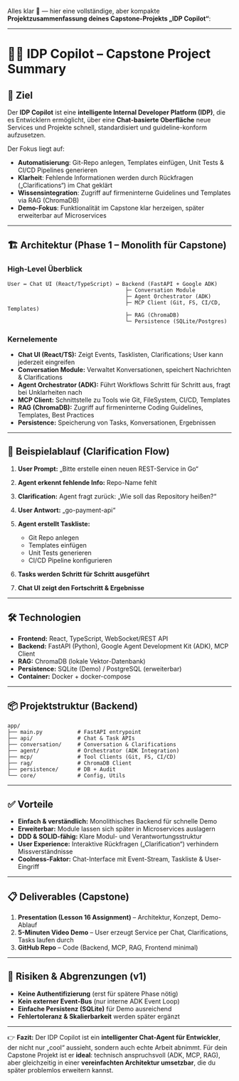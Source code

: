 Alles klar 🚀 — hier eine vollständige, aber kompakte **Projektzusammenfassung deines Capstone-Projekts „IDP Copilot“**:

---

# 🧑‍💻 **IDP Copilot – Capstone Project Summary**

## 🎯 Ziel

Der **IDP Copilot** ist eine **intelligente Internal Developer Platform (IDP)**, die es Entwicklern ermöglicht, über eine **Chat-basierte Oberfläche** neue Services und Projekte schnell, standardisiert und guideline-konform aufzusetzen.

Der Fokus liegt auf:

* **Automatisierung**: Git-Repo anlegen, Templates einfügen, Unit Tests & CI/CD Pipelines generieren
* **Klarheit**: Fehlende Informationen werden durch Rückfragen („Clarifications“) im Chat geklärt
* **Wissensintegration**: Zugriff auf firmeninterne Guidelines und Templates via RAG (ChromaDB)
* **Demo-Fokus**: Funktionalität im Capstone klar herzeigen, später erweiterbar auf Microservices

---

## 🏗️ Architektur (Phase 1 – Monolith für Capstone)

### High-Level Überblick

```
User ↔ Chat UI (React/TypeScript) ↔ Backend (FastAPI + Google ADK)
                                     ├─ Conversation Module
                                     ├─ Agent Orchestrator (ADK)
                                     ├─ MCP Client (Git, FS, CI/CD, Templates)
                                     ├─ RAG (ChromaDB)
                                     └─ Persistence (SQLite/Postgres)
```

### Kernelemente

* **Chat UI (React/TS):** Zeigt Events, Tasklisten, Clarifications; User kann jederzeit eingreifen
* **Conversation Module:** Verwaltet Konversationen, speichert Nachrichten & Clarifications
* **Agent Orchestrator (ADK):** Führt Workflows Schritt für Schritt aus, fragt bei Unklarheiten nach
* **MCP Client:** Schnittstelle zu Tools wie Git, FileSystem, CI/CD, Templates
* **RAG (ChromaDB):** Zugriff auf firmeninterne Coding Guidelines, Templates, Best Practices
* **Persistence:** Speicherung von Tasks, Konversationen, Ergebnissen

---

## 🔄 Beispielablauf (Clarification Flow)

1. **User Prompt:** „Bitte erstelle einen neuen REST-Service in Go“
2. **Agent erkennt fehlende Info:** Repo-Name fehlt
3. **Clarification:** Agent fragt zurück: „Wie soll das Repository heißen?“
4. **User Antwort:** „go-payment-api“
5. **Agent erstellt Taskliste:**

   * Git Repo anlegen
   * Templates einfügen
   * Unit Tests generieren
   * CI/CD Pipeline konfigurieren
6. **Tasks werden Schritt für Schritt ausgeführt**
7. **Chat UI zeigt den Fortschritt & Ergebnisse**

---

## 🛠️ Technologien

* **Frontend:** React, TypeScript, WebSocket/REST API
* **Backend:** FastAPI (Python), Google Agent Development Kit (ADK), MCP Client
* **RAG:** ChromaDB (lokale Vektor-Datenbank)
* **Persistence:** SQLite (Demo) / PostgreSQL (erweiterbar)
* **Container:** Docker + docker-compose

---

## 📦 Projektstruktur (Backend)

```
app/
├── main.py           # FastAPI entrypoint
├── api/              # Chat & Task APIs
├── conversation/     # Conversation & Clarifications
├── agent/            # Orchestrator (ADK Integration)
├── mcp/              # Tool Clients (Git, FS, CI/CD)
├── rag/              # ChromaDB Client
├── persistence/      # DB + Audit
└── core/             # Config, Utils
```

---

## ✅ Vorteile

* **Einfach & verständlich:** Monolithisches Backend für schnelle Demo
* **Erweiterbar:** Module lassen sich später in Microservices auslagern
* **DDD & SOLID-fähig:** Klare Modul- und Verantwortungsstruktur
* **User Experience:** Interaktive Rückfragen („Clarification“) verhindern Missverständnisse
* **Coolness-Faktor:** Chat-Interface mit Event-Stream, Taskliste & User-Eingriff

---

## 📋 Deliverables (Capstone)

1. **Presentation (Lesson 16 Assignment)** – Architektur, Konzept, Demo-Ablauf
2. **5-Minuten Video Demo** – User erzeugt Service per Chat, Clarifications, Tasks laufen durch
3. **GitHub Repo** – Code (Backend, MCP, RAG, Frontend minimal)

---

## 🚩 Risiken & Abgrenzungen (v1)

* **Keine Authentifizierung** (erst für spätere Phase nötig)
* **Kein externer Event-Bus** (nur interne ADK Event Loop)
* **Einfache Persistenz (SQLite)** für Demo ausreichend
* **Fehlertoleranz & Skalierbarkeit** werden später ergänzt

---

👉 **Fazit:**
Der IDP Copilot ist ein **intelligenter Chat-Agent für Entwickler**, der nicht nur „cool“ aussieht, sondern auch echte Arbeit abnimmt.
Für dein Capstone Projekt ist er **ideal**: technisch anspruchsvoll (ADK, MCP, RAG), aber gleichzeitig in einer **vereinfachten Architektur umsetzbar**, die du später problemlos erweitern kannst.
